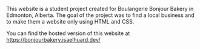 This website is a student project created for Boulangerie Bonjour Bakery in Edmonton, Alberta. The goal of the project was to find a local business and to make them a website only using HTML and CSS.

You can find the hosted version of this website at https://bonjourbakery.isaelhuard.dev/
